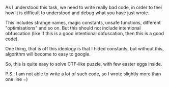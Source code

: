 As I understood this task, we need to write really bad code, in order to feel
how it is difficult to understood and debug what you have just wrote.

This includes strange names, magic constants, unsafe functions, different
"optimisations" and so on. But this should not include intentional obfuscation
(like if this is a good intentional obfuscation, then this is a good code).

One thing, that is off this ideology is that I hided constants, but without
this, algorithm will become to easy to google.

So, this is quite easy to solve CTF-like puzzle, with few easter eggs inside.

P.S.: I am not able to write a lot of such code, so I wrote slightly more than one line =)
